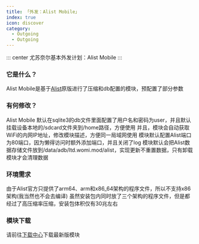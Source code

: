 ```yaml
---
title: 「外发：Alist Mobile」
index: true
icon: discover
category:
  - Outgoing
  - Outgoing
---
```


::: center
尤苏奈尔基本外发计划：Alist Mobile
:::

### 它是什么？

Alist Mobile是基于[Alist](https://alist.nn.ci/zh/)原版进行了压缩和db配置的模块，预配置了部分参数

### 有何修改？

Alist Mobile 默认在sqlite3的db文件里面配置了用户名和密码为user，并且默认挂载设备本地的/sdcard文件夹到/home路径，方便使用
并且，模块会自动获取WiFi的内网IP地址，修改模块描述，方便同一局域网使用
模块默认配置Alist端口为80端口，因为懒得访问时额外添加端口，并且关闭了log
模块默认会把Alist数据存储文件放到/data/adb/ltd.womi.mod/alist，实现更新不重置数据，只有卸载模块才会清理数据

### 环境需求

由于Alist官方只提供了arm64、arm和x86_64架构的程序文件，所以不支持x86架构(我当然也不会去编译)
虽然安装包内同时放了三个架构的程序文件，但是都经过了高压缩率压缩，安装包体积仅有30兆左右

### 模块下载
请前往[下载中心](./../../../file.html)下载最新版模块